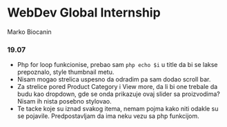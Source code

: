 # WebDev Global Internship

Marko Biocanin

### 19.07

- Php for  loop funkcionise, prebao sam `php echo $i` u title da bi se lakse prepoznalo, style thumbnail metu.
- Nisam mogao strelica uspesno da odradim pa sam dodao scroll bar.
- Za strelice pored Product Category i View more, da li bi one trebale da budu kao dropdown, gde se onda prikazuje ovaj slider sa proizvodima? Nisam ih nista posebno stylovao.
- Te tacke koje su iznad svakog itema, nemam pojma kako niti odakle su se pojavile. Predpostavljam da ima neku vezu sa php funkcijom.